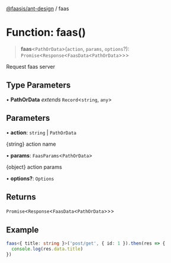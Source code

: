 [@faasjs/ant-design](../README.md) / faas

# Function: faas()

> **faas**\<`PathOrData`\>(`action`, `params`, `options`?): `Promise`\<`Response`\<`FaasData`\<`PathOrData`\>\>\>

Request faas server

## Type Parameters

• **PathOrData** *extends* `Record`\<`string`, `any`\>

## Parameters

• **action**: `string` \| `PathOrData`

{string} action name

• **params**: `FaasParams`\<`PathOrData`\>

{object} action params

• **options?**: `Options`

## Returns

`Promise`\<`Response`\<`FaasData`\<`PathOrData`\>\>\>

## Example

```ts
faas<{ title: string }>('post/get', { id: 1 }).then(res => {
  console.log(res.data.title)
})
```
